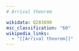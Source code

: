 ```yaml
---
# Arrival theorem

wikidata: Q283690
msc_classification: "60"
wikipedia_links:
  - "[[Arrival theorem]]"
---
```

